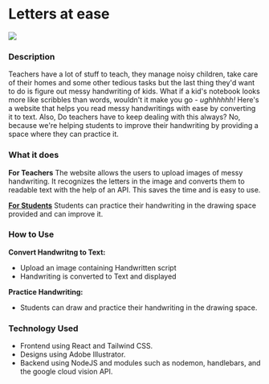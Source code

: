<h1>Letters at ease </h1>
<img src="https://user-images.githubusercontent.com/100701261/192120215-71c58a66-c288-41f8-ae40-5dfdd79f93e1.png">

<h3>Description</h3>
Teachers have a lot of stuff to teach, they manage noisy children, take care of their homes and some other tedious tasks but the last thing they'd want to do is figure out messy handwriting of  kids. What if a kid's notebook looks more like scribbles than words, wouldn't it make you go - <i>ughhhhhh!</i> Here's a website that helps you read messy handwritings with ease by converting it to text. Also, Do teachers have to keep dealing with this always? No, because we're helping students to improve their handwriting by providing a space where they can practice it. 

<h3>What it does</h3>
<b>For Teachers</b>
The website allows the users to upload images of messy handwriting. It recognizes the letters in the image and converts them to readable text with the help of an API. This saves the time and is easy to use.

<b><u>For Students</b></u>
Students can practice their handwriting in the drawing space provided and can improve it.

<h3>How to Use </h3>

<b>Convert Handwritng to Text:</b>
<ul>
<li>Upload an image containing Handwritten script </li>
<li>Handwriting is converted to Text and displayed </li>
</ul>
<b>Practice Handwriting:</b>
<ul><li>Students can draw and practice their handwriting in the drawing space.</li></ul>

<h3>Technology Used</h3>
<ul>
<li>Frontend using React and Tailwind CSS.</li>
  <li>Designs using Adobe Illustrator.</li>
<li>Backend using NodeJS and modules such as nodemon, handlebars, and the google cloud vision API.</li>
</ul>




